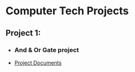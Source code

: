 # Computer Tech Projects

## Project 1:
- ### And & Or Gate project
- [Project Documents](https://docs.google.com/document/d/1LAGX9x9MtL7NTBRvCKLRF-Ik5SV51L-ov8hpuQoNA6c/edit?usp=sharing)
